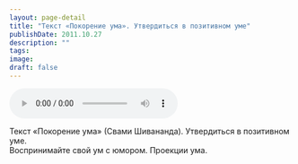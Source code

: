 ```yaml
---
layout: page-detail
title: "Текст «Покорение ума». Утвердиться в позитивном уме"
publishDate: 2011.10.27
description: ""
tags:
image:
draft: false
---
```


<audio title="2011.10.27 - Текст «Покорение ума». Утвердиться в позитивном уме.mp3" src="/upload/iblock/5d7/5d70223c3a80bd1157f130df2ba0d39c.mp3" controls=""></audio>

 Текст «Покорение ума» (Свами Шивананда). Утвердиться в позитивном уме.  
 Воспринимайте свой ум с юмором. Проекции ума.  

  

